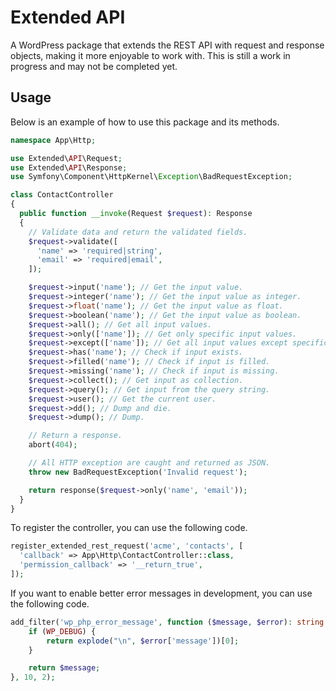 # Extended API

A WordPress package that extends the REST API with request and response objects, making it more enjoyable to work with. This is still a work in progress and may not be completed yet.

## Usage

Below is an example of how to use this package and its methods.

```php
namespace App\Http;

use Extended\API\Request;
use Extended\API\Response;
use Symfony\Component\HttpKernel\Exception\BadRequestException;

class ContactController 
{
  public function __invoke(Request $request): Response
  {
    // Validate data and return the validated fields.
    $request->validate([
      'name' => 'required|string',
      'email' => 'required|email',
    ]);

    $request->input('name'); // Get the input value.
    $request->integer('name'); // Get the input value as integer.
    $request->float('name'); // Get the input value as float.
    $request->boolean('name'); // Get the input value as boolean.
    $request->all(); // Get all input values.
    $request->only(['name']); // Get only specific input values.
    $request->except(['name']); // Get all input values except specific ones.
    $request->has('name'); // Check if input exists.
    $request->filled('name'); // Check if input is filled.
    $request->missing('name'); // Check if input is missing.
    $request->collect(); // Get input as collection.
    $request->query(); // Get input from the query string.
    $request->user(); // Get the current user.
    $request->dd(); // Dump and die.
    $request->dump(); // Dump.

    // Return a response.
    abort(404);

    // All HTTP exception are caught and returned as JSON.
    throw new BadRequestException('Invalid request');

    return response($request->only('name', 'email'));
  }
}
```

To register the controller, you can use the following code.

```php
register_extended_rest_request('acme', 'contacts', [
  'callback' => App\Http\ContactController::class,
  'permission_callback' => '__return_true',
]);
```

If you want to enable better error messages in development, you can use the following code.

```php
add_filter('wp_php_error_message', function ($message, $error): string {
    if (WP_DEBUG) {
        return explode("\n", $error['message'])[0];
    }

    return $message;
}, 10, 2);
```

